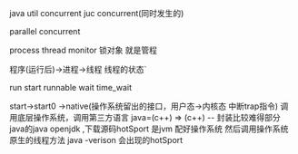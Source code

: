 



java util concurrent    juc  concurrent(同时发生的)

parallel
concurrent

process
thread
monitor 锁对象 就是管程


程序(运行后)->进程->线程
线程的状态`

run
start
runnable
wait
time_wait


start->start0 ->native(操作系统留出的接口，用户态->内核态 中断trap指令)
调用底层操作系统，调用第三方语言
java=(c++) =>  (c++) -- 封装比较难得部分
java的java openjdk ,下载源码hotSport  是jvm 配好操作系统 然后调用操作系统原生的线程方法
java -verison 会出现的hotSport 
